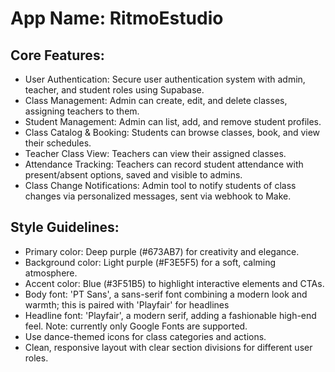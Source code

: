 # **App Name**: RitmoEstudio

## Core Features:

- User Authentication: Secure user authentication system with admin, teacher, and student roles using Supabase.
- Class Management: Admin can create, edit, and delete classes, assigning teachers to them.
- Student Management: Admin can list, add, and remove student profiles.
- Class Catalog & Booking: Students can browse classes, book, and view their schedules.
- Teacher Class View: Teachers can view their assigned classes.
- Attendance Tracking: Teachers can record student attendance with present/absent options, saved and visible to admins.
- Class Change Notifications: Admin tool to notify students of class changes via personalized messages, sent via webhook to Make.

## Style Guidelines:

- Primary color: Deep purple (#673AB7) for creativity and elegance.
- Background color: Light purple (#F3E5F5) for a soft, calming atmosphere.
- Accent color: Blue (#3F51B5) to highlight interactive elements and CTAs.
- Body font: 'PT Sans', a sans-serif font combining a modern look and warmth; this is paired with 'Playfair' for headlines
- Headline font: 'Playfair', a modern serif, adding a fashionable high-end feel. Note: currently only Google Fonts are supported.
- Use dance-themed icons for class categories and actions.
- Clean, responsive layout with clear section divisions for different user roles.